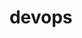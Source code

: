 ---
title: devops
keywords: devops
sidebar: devops_sidebar
toc: false
permalink: /devops_landing_page/
folder: devops
---